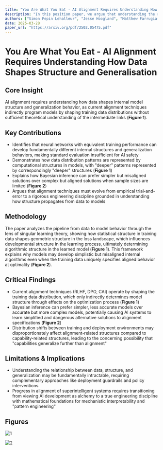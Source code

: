 ```yaml
---
title: "You Are What You Eat - AI Alignment Requires Understanding How Data Shapes Structure and Generalisation"
description: "In this position paper, we argue that understanding the relation between structure in the data distribution and structure in trained models is central to AI alignment. First, we discuss how two neural..."
authors: ["Simon Pepin Lehalleur", "Jesse Hoogland", "Matthew Farrugia-Roberts", "Susan Wei", "Alexander Gietelink Oldenziel", "George Wang", "Liam Carroll", "Daniel Murfet"]
date: 2025-03-28
paper_url: "https://arxiv.org/pdf/2502.05475.pdf"
---
```


# You Are What You Eat - AI Alignment Requires Understanding How Data Shapes Structure and Generalisation

## Core Insight
AI alignment requires understanding how data shapes internal model structure and generalization behavior, as current alignment techniques indirectly program models by shaping training data distributions without sufficient theoretical understanding of the intermediate links (**Figure 1**).

## Key Contributions
- Identifies that neural networks with equivalent training performance can develop fundamentally different internal structures and generalization behaviors, making standard evaluation insufficient for AI safety
- Demonstrates how data distribution patterns are represented by computational structures in models, with "deeper" patterns represented by correspondingly "deeper" structures (**Figure 1**)
- Explains how Bayesian inference can prefer simpler but misaligned solutions over complex but aligned solutions when sample sizes are limited (**Figure 2**)
- Argues that alignment techniques must evolve from empirical trial-and-error to a rigorous engineering discipline grounded in understanding how structure propagates from data to models

## Methodology
The paper analyzes the pipeline from data to model behavior through the lens of singular learning theory, showing how statistical structure in training data shapes geometric structure in the loss landscape, which influences developmental structure in the learning process, ultimately determining algorithmic structure in the learned model (**Figure 1**). This framework explains why models may develop simplistic but misaligned internal algorithms even when the training data uniquely specifies aligned behavior at optimality (**Figure 2**).

## Critical Findings
- Current alignment techniques (RLHF, DPO, CAI) operate by shaping the training data distribution, which only indirectly determines model structure through effects on the optimization process (**Figure 1**)
- Bayesian inference can prefer simpler, less accurate models over accurate but more complex models, potentially causing AI systems to learn simplified and dangerous alternative solutions to alignment specifications (**Figure 2**)
- Distribution shifts between training and deployment environments may disproportionately affect alignment-related structures compared to capability-related structures, leading to the concerning possibility that "capabilities generalize further than alignment"

## Limitations & Implications
- Understanding the relationship between data, structure, and generalization may be fundamentally intractable, requiring complementary approaches like deployment guardrails and policy interventions
- Progress in alignment of superintelligent systems requires transitioning from viewing AI development as alchemy to a true engineering discipline with mathematical foundations for mechanistic interpretability and "pattern engineering"

## Figures

![1](https://assets.afspies.com/figures/722e51dd94e68509b89c05ea681ed2ac6b41fcee/fig1.png)

![2](https://assets.afspies.com/figures/722e51dd94e68509b89c05ea681ed2ac6b41fcee/fig2.png)

